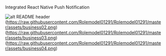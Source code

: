 Integrated React Native Push Notification

![alt README header](https://raw.githubusercontent.com/Rolemodel01291/Rolemodel01291/master/assets/business01.png)
(https://raw.githubusercontent.com/Rolemodel01291/Rolemodel01291/master/assets/business02.png)
(https://raw.githubusercontent.com/Rolemodel01291/Rolemodel01291/master/assets/business03.png)
(https://raw.githubusercontent.com/Rolemodel01291/Rolemodel01291/master/assets/business04.png)